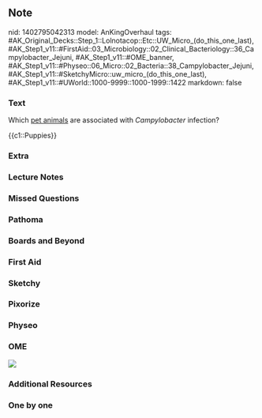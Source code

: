 ## Note
nid: 1402795042313
model: AnKingOverhaul
tags: #AK_Original_Decks::Step_1::Lolnotacop::Etc::UW_Micro_(do_this_one_last), #AK_Step1_v11::#FirstAid::03_Microbiology::02_Clinical_Bacteriology::36_Campylobacter_Jejuni, #AK_Step1_v11::#OME_banner, #AK_Step1_v11::#Physeo::06_Micro::02_Bacteria::38_Campylobacter_Jejuni, #AK_Step1_v11::#SketchyMicro::uw_micro_(do_this_one_last), #AK_Step1_v11::#UWorld::1000-9999::1000-1999::1422
markdown: false

### Text
Which <u>pet animals</u> are associated with <i>Campylobacter</i>
infection?
<div>
  {{c1::Puppies}}
</div>

### Extra


### Lecture Notes


### Missed Questions


### Pathoma


### Boards and Beyond


### First Aid


### Sketchy


### Pixorize


### Physeo


### OME
<div class="ome-widget">
  <a href="https://onlinemeded.org?ref=anki"><img src=
  "_OME_AnkiFlashcards_General_7.png"></a>
</div>

### Additional Resources


### One by one

